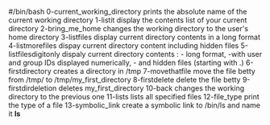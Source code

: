 #/bin/bash
0-current_working_directory prints the absolute name of the current working directory
1-listit display the contents list of your current directory
2-bring_me_home changes the working directory to the user's home directory
3-listfiles display current directory contents in a long format
4-listmorefiles dispay current directory content including hidden files
5-listfilesdigitonly dispaly current directory contents : - long format, -with user and group IDs displayed numerically, - and hidden files (starting with .)
6-firstdirectory creates a directory in /tmp
7-movethatfile move the file betty from /tmp/ to /tmp/my_first_directory
8-firstdelete delete the file betty
9-firstdirdeletion deletes my_first_directory
10-back changes the working directory to the previous one
11-lists lists all specified files
12-file_type print the type of a file
13-symbolic_link create a symbolic link to /bin/ls and name it __ls__
